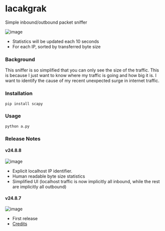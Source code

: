 # lacakgrak
Simple inbound/outbound packet sniffer

![image](https://github.com/user-attachments/assets/28df2a1b-c60c-4742-8f01-b2d83c841af5)

* Statistics will be updated each 10 seconds
* For each IP, sorted by transferred byte size

### Background
This sniffer is so simplified that you can only see the size of the traffic. This is because I just want to know where my traffic is going and how big it is. I want to identify the cause of my recent unexpected surge in internet traffic.

### Installation
```
pip install scapy
```

### Usage
```
python a.py
```

### Release Notes


#### v24.8.8
![image](https://github.com/user-attachments/assets/28df2a1b-c60c-4742-8f01-b2d83c841af5)
* Explicit localhost IP identifier. 
* Human readable byte size statistics
* Simplified UI (localhost traffic is now implicitly all inbound, while the rest are implicitly all outbound)

#### v24.8.7 
![image](https://github.com/user-attachments/assets/1c8614bf-b622-48a7-a851-f18dca5e7d5c)

* First release
* [Credits](https://chatgpt.com/share/6011896c-cc29-4d53-8e83-360bc17835eb)
